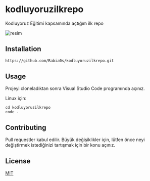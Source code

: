 # kodluyoruzilkrepo
Kodluyoruz Eğitimi kapsamında açtığım ilk repo

![resim](https://avatars.githubusercontent.com/u/30476529?s=280&v=4)

## Installation

```bash
https://github.com/Rabia0s/kodluyoruzilkrepo.git
```

## Usage

Projeyi cloneladıktan sonra Visual Studio Code programında açınız.

Linux için:
```linux
cd kodluyoruzilkrepo
code .
```

## Contributing
Pull requestler kabul edilir. Büyük değişiklikler için, lütfen önce neyi değiştirmek istediğinizi tartışmak için bir konu açınız.


## License

[MIT](https://choosealicense.com/licenses/mit/)

